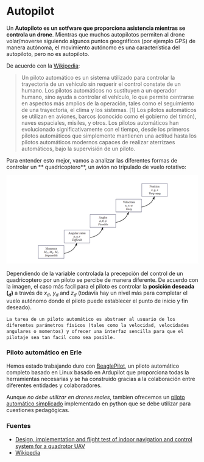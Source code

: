 # Autopilot

Un **Autopiloto es un sotfware que proporciona asistencia mientras se controla un drone**. Mientras que muchos autopilotos permiten al drone volar/moverse siguiendo algunos puntos geográficos (por ejemplo GPS) de manera autónoma, el movimiento autónomo es una característica del autopiloto, pero no es autopiloto.

De acuerdo con la [Wikipedia](http://en.wikipedia.org/wiki/Autopilot):

>Un piloto automático es un sistema utilizado para controlar la trayectoria de un vehículo sin requerir el control constate de un humano. Los pilotos automáticos no sustituyen a un operador humano, sino ayuda a controlar el vehículo, lo que permite centrarse en aspectos más amplios de la operación, tales como el seguimiento de una trayectoria, el clima y los sistemas. [1] Los pilotos automáticos se utilizan en aviones, barcos (conocido como el gobierno del timón), naves espaciales, misiles, y otros. Los pilotos automáticos han evolucionado significativamente con el tiempo, desde los primeros pilotos automáticos que simplemente mantienen una actitud hasta los pilotos automáticos modernos capaces de realizar aterrizaes automáticos, bajo la supervisión de un piloto.

Para entender esto mejor, vamos a analizar las diferentes formas de controlar un ** quadricoptero**, un avión no tripulado de vuelo rotativo:

![quad-control](../../en/img/software/quad-control.png)

Dependiendo de la variable controlada la precepción del control de un quadricoptero por un piloto se percibe de manera diferente. De acuerdo con la imagen, el caso más facil para el piloto es controlar la **posición deseada ($_d$)** a través de $x_d$, $y_d$ and $z_d$ (todavía hay un nivel más para completar el vuelo autónomo donde el piloto puede establecer el punto de inicio y fin deseado).

```
La tarea de un piloto automático es abstraer al usuario de los diferentes parámetros físicos (tales como la velocidad, velocidades angulares o momentos) y ofrecer una interfaz sencilla para que el pilotaje sea tan facil como sea posible.
```

### Piloto automático en Erle

Hemos estado trabajando duro con [BeaglePilot](../beaglepilot/BeaglePilot.md), un piloto automático completo basado en Linux basado en Ardupilot que proporciona todas la herramientas necesarias y se ha construido gracias a la colaboración entre diferentes entidades y colaboradores.

Aunque *no debe utilizar en drones reales*, tambien ofrecemos un [piloto automático simplicado](../beaglepilot/SimpleAutopilot.md) implementado en python que se debe utilizar para cuestiones pedagógicas.

### Fuentes

- [Design, implementation and ﬂight test of indoor navigation and control system for a quadrotor UAV](http://www.st.ewi.tudelft.nl/~koen/in4073/Resources/MSc_thesis_X-UFO.pdf)
- [Wikipedia](http://en.wikipedia.org/wiki/Autopilot)


